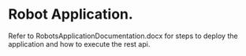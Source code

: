 # Robot Application.
Refer to RobotsApplicationDocumentation.docx for steps to deploy the application and how to execute the rest api.
